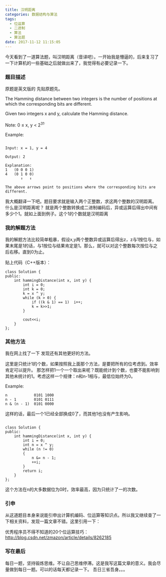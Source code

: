 ```yaml
---
title: 汉明距离
categories: 数据结构与算法
tags:
  - 位运算
  - 二进制
  - 算法
  - 算法题
date: 2017-11-12 11:15:05
---
```


今天看到了一道算法题，叫汉明距离（音译吧）。一开始我是懵逼的，后来复习了一下计算机的一些基础之后就做出来了，我觉得有必要记录一下。
<!-- more -->

### 题目描述

原题是英文版的  先贴原题先。

The Hamming distance between two integers is the number of positions at which the corresponding bits are different.

Given two integers x and y, calculate the Hamming distance.

Note:
0 ≤ x, y < 2<sup>31<sup/>.

Example:
```

Input: x = 1, y = 4

Output: 2

Explanation:
1   (0 0 0 1)
4   (0 1 0 0)
       ↑   ↑

The above arrows point to positions where the corresponding bits are different.

```

我大概翻译一下吧。题目要求就是输入两个正整数，求这两个整数的汉明距离。
什么是汉明距离呢？ 就是两个整数转换成二进制编码后，异或运算后得出中间有多少个1。就如上面到例子。这个1的个数就是汉明距离


### 我的解题方法

我的解题方法比较简单粗暴，假设x,y两个整数异或运算后得出z，z与1按位与，如果末尾是1的话，与1按位与结果肯定是1。那么，就可以对这个整数每次按位与之后右移。直到0为止。

贴上代码（C++版本）：
```
class Solution {
public:
    int hammingDistance(int x, int y) {
        int i = 0;
        int k = 0;
        k = x ^ y;
        while (k > 0) {
            if ((k & 1) == 1)  i++;
            k = k>>1;
        }
        
        cout<<i;
    }
};
```

### 其他方法

我在网上找了一下  发现还有其他更好的方法。

这里是只统计1的个数，如果按照我上面那个方法，是要把所有的位考虑到。效率肯定可以提升。
那怎样把1一个一个取出来呢？既能统计到个数，也要不能影响到其他未统计的1。考虑这样一个规律：n和n-1相与，最低位始终为0。 

Example: 
```
n	         0101 1000
n - 1	     0101 0111
n & (n - 1)  0101 0000
```

这样的话，最后一个1已经全部换成0了，而其他1也没有产生影响。
```

class Solution {
public:
    int hammingDistance(int x, int y) {
        int i = 0;
        int n = x ^ y; 
        while (n != 0)  
        {  
            n &= n - 1;  
            ++i;  
        }  
        return i;  
    }
};
```

这个方法在n的大多数据位为0时，效率最高，因为只统计了一的次数。


### 引申
从这道题目本身来说能引申出计算机编码、位运算等知识点。所以我又继续查了一下相关资料，发现一篇文章不错。这里引用一下：

优秀程序员不得不知道的20个位运算技巧：http://blog.csdn.net/zmazon/article/details/8262185
 

### 写在最后

每日一题，坚持锻炼思维。不让自己思维停滞。这是我写这篇文章的意义。我会尽量做到每日一题。可以的话每天都记录一下。
吾日三省吾身。。。